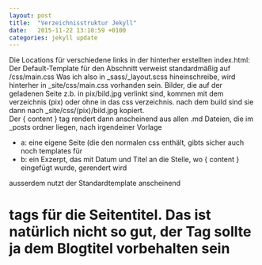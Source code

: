 ```yaml
---
layout: post
title:  "Verzeichnisstruktur Jekyll"
date:   2015-11-22 13:10:59 +0100
categories: jekyll update
---
```


Die Locations für verschiedene links in der hinterher erstellten index.html:
Der Default-Template für den <head> Abschnitt verweist standardmäßig auf /css/main.css
Was ich also in _sass/_layout.scss hineinschreibe, wird hinterher in _site/css/main.css vorhanden sein.
Bilder, die auf der geladenen Seite z.b. in pix/bild.jpg verlinkt sind, kommen mit dem verzeichnis (pix) oder ohne in das css verzeichnis.
nach dem build sind sie dann nach _site/css/(pix)/bild.jpg kopiert.  
Der { content } tag rendert dann anscheinend aus allen .md Dateien, die im _posts ordner liegen, nach irgendeiner Vorlage  

* a: eine eigene Seite (die den normalen css enthält, gibts sicher auch noch templates für  
* b: ein Exzerpt, das mit Datum und Titel an die Stelle, wo { content } eingefügt wurde, gerendert wird

ausserdem nutzt der Standardtemplate anscheinend <h1> tags für die Seitentitel. Das ist natürlich nicht so gut, der Tag sollte ja dem Blogtitel vorbehalten sein
